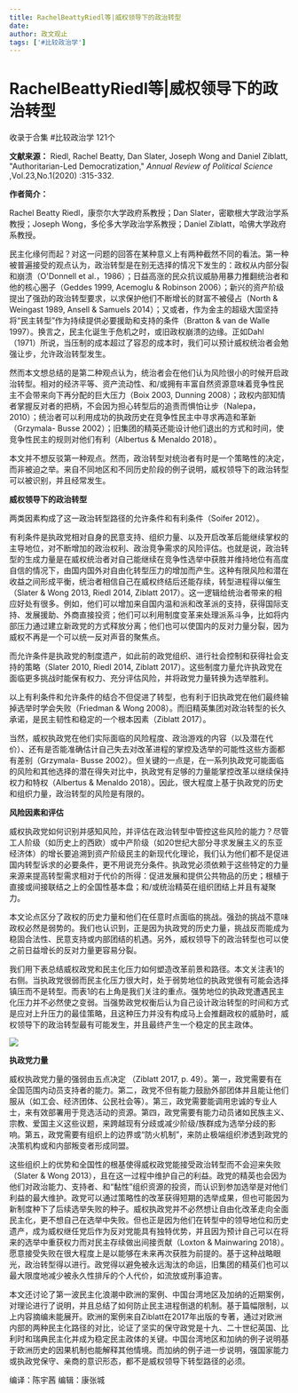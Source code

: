 ```yaml
---
title: RachelBeattyRiedl等|威权领导下的政治转型
date: 
author: 政文观止
tags: ['#比较政治学']
---
```

# RachelBeattyRiedl等|威权领导下的政治转型


收录于合集 #比较政治学 121个

**文献来源：** Riedl, Rachel Beatty, Dan Slater, Joseph Wong and Daniel Ziblatt,
"Authoritarian-Led Democratization," _Annual Review of Political Science_
,Vol.23,No.1(2020) :315-332.

  

 **作者简介：**  

Rachel Beatty Riedl，康奈尔大学政府系教授；Dan Slater，密歇根大学政治学系教授；Joseph
Wong，多伦多大学政治学系教授；Daniel Ziblatt，哈佛大学政府系教授。

  

  

民主化缘何而起？对这一问题的回答在某种意义上有两种截然不同的看法。第一种被普遍接受的观点认为，政治转型是在别无选择的情况下发生的：政权从内部分裂和崩溃（O'Donnell
et al.，1986）；日益高涨的民众抗议威胁用暴力推翻统治者和他的核心圈子（Geddes 1999, Acemoglu & Robinson
2006）；新兴的资产阶级提出了强劲的政治转型要求，以求保护他们不断增长的财富不被侵占（North & Weingast 1989, Ansell &
Samuels 2014）；又或者，作为金主的超级大国坚持将“民主转型”作为持续提供必要援助和支持的条件（Bratton & van de Walle
1997）。换言之，民主化诞生于危机之时，或旧政权崩溃的边缘。正如Dahl（1971）所说，当压制的成本超过了容忍的成本时，我们可以预计威权统治者会勉强让步，允许政治转型发生。

  

然而本文想总结的是第二种观点认为，统治者会在他们认为风险很小的时候开启政治转型。相对的经济平等、资产流动性、和/或拥有丰富自然资源意味着竞争性民主不会带来向下再分配的巨大压力（Boix
2003, Dunning
2008）；政权内部知情者掌握反对者的把柄，不会因为担心转型后的追责而惧怕让步（Nalepa，2010）；统治者可以利用成功的执政历史在竞争性民主中寻求再造和革新（Grzymala-
Busse 2002）；旧集团的精英还能设计他们退出的方式和时间，使竞争性民主的规则对他们有利（Albertus & Menaldo 2018）。

  

本文并不想反驳第一种观点。然而，政治转型对统治者有时是一个策略性的决定，而非被迫之举。来自不同地区和不同历史阶段的例子说明，威权领导下的政治转型可以被识别，并且经常发生。

  

 **威权领导下的政治转型**

两类因素构成了这一政治转型路径的允许条件和有利条件（Soifer 2012）。

  

有利条件是执政党相对自身的民意支持、组织力量、以及开启改革后能继续掌权的主导地位，对不断增加的政治权利、政治竞争需求的风险评估。也就是说，政治转型的生成力量是在威权统治者对自己能继续在竞争性选举中获胜并维持地位有高度自信的情况下，由国内国外对自由化转型压力的增加而产生。这种有限风险和潜在收益之间形成平衡，统治者相信自己在威权终结后还能存续，转型进程得以催生（Slater
& Wong 2013, Riedl 2014, Ziblatt
2017）。这一逻辑给统治者带来的相应好处有很多。例如，他们可以增加来自国内温和派和改革派的支持，获得国际支持、发展援助、外商直接投资；他们可以利用制度变革来处理派系斗争，比如将内部压力通过建立新政党的方式释放分离；他们也可以使国内的反对力量分裂，因为威权不再是一个可以统一反对声音的聚焦点。

  

而允许条件是执政党的制度遗产，如此前的政党组织、进行社会控制和获得社会支持的策略（Slater 2010, Riedl 2014, Ziblatt
2017）。这些制度力量允许执政党在面临更多挑战时能保有权力、充分评估风险，并将政党力量转换为选举胜利。

  

以上有利条件和允许条件的结合不但促进了转型，也有利于旧执政党在他们最终输掉选举时学会失败（Friedman & Wong
2008）。而旧精英集团对政治转型的长久承诺，是民主韧性和稳定的一个根本因素（Ziblatt 2017）。

  

当然，威权执政党在他们实际面临的风险程度、政治游戏的内容（以及潜在代价）、还有是否能准确估计自己失去对改革进程的掌控及选举的可能性这些方面都有差别（Grzymala-
Busse
2002）。但关键的一点是，在一系列执政党可能面临的风险和其他选择的潜在得失对比中，执政党有足够的力量能掌控改革以继续保持权力和特权（Albertus &
Menaldo 2018）。因此，很大程度上基于执政党的历史和组织力量，政治转型的风险是有限的。

**风险因素和评估**

威权执政党如何识别并感知风险，并评估在政治转型中管控这些风险的能力？尽管工人阶级（如历史上的西欧）或中产阶级（如20世纪大部分寻求发展主义的东亚经济体）的增长要追溯到资产阶级民主的新现代化理论，我们认为他们都不是促进国内转型诉求的必要条件，更不用说充分条件。执政党必须依赖于这些特定的力量来源来提高转型需求相对于代价的所得：促进发展和提供公共物品的历史；根植于直接或间接联结之上的全国性基本盘；和/或统治精英在组织团结上并且有凝聚力。

  

本文论点区分了政权的历史力量和他们在任意时点面临的挑战。强劲的挑战不意味政权必然是弱势的。我们也认识到，正是因为执政党的历史力量，挑战反而能成为稳固合法性、民意支持或内部团结的机遇。另外，威权领导下的政治转型也可以使之前日益增长的反对力量更容易分裂。

  

我们用下表总结威权政党和民主化压力如何塑造改革前景和路径。本文关注表1的右侧。当执政党很弱而民主化压力很大时，处于弱势地位的执政党很有可能会选择镇压而不是转型。而表1的右上角是我们关注的重点。强势地位的执政党遭遇民主化压力并不必然使之变弱。当强势政党权衡后认为自己设计政治转型的时间和方式是应对上升压力的最佳策略，且这种压力并没有构成马上会推翻政权的威胁时，威权领导下的政治转型最有可能发生，并且最终产生一个稳定的民主政体。

  

![](/images/29/2.png)  

  
  
  
  
  
  
  
  
  

**执政党力量**

威权执政党力量的强弱由五点决定 （Ziblatt 2017, p.
49）。第一，政党需要有在全国范围内动员支持者的能力。第二，政党不但有能力鼓励外部团体并且能让他们服从（如工会、经济团体、公民社会等）。第三，政党需要能调用忠诚的专业人士，来有效部署用于竞选活动的资源。第四，政党需要有能力动员诸如民族主义、宗教、爱国主义这些议题，来跨越现有分歧或减少阶级/族群成为选举分歧的影响。第五，政党需要有组织上的边界或“防火机制”，来防止极端组织渗透到政党的决策机构或和内部叛变者形成同盟。

  

这些组织上的优势和全国性的根基使得威权政党能接受政治转型而不会迎来失败（Slater & Wong
2013），且在这一过程中维护自己的利益。政党的精英也会因为他们对政治能力、支持者、和“黏性”组织资源的投资，而认识到参加选举是对他们利益的最大维护。政党可以通过策略性的改革获得短期的选举成果，但也可能因为新制度种下了后续选举失败的种子。威权执政党并不必然想让自由化改革走向全面民主化，更不想自己在选举中失败。但也正是因为他们在转型中的领导地位和历史遗产，成为威权继任党后作为反对党能具有独特优势，并且因为预计自己可以在将来的选举中重获权力而对民主存续做出间接贡献（Loxton
& Mainwaring
2018）。愿意接受失败在很大程度上是以能够在未来再次获胜为前提的。基于这种战略眼光，政治转型得以进行。政党得以避免被永远淘汰的命运，旧集团的精英们也可以最大限度地减少被永久性排斥的个人代价，如流放或刑事迫害。

  

本文还讨论了第一波民主化浪潮中欧洲的案例、中国台湾地区及加纳的近期案例，对理论进行了说明，并且总结了如何防止民主进程倒退的机制。基于篇幅限制，以上内容摘编未能展开。欧洲的案例来自Ziblatt在2017年出版的专著，通过对欧洲内部的两种民主化路径的对比，论证了坚实的保守政党是十九、二十世纪英国、比利时和瑞典民主化并成为稳定民主政体的关键。中国台湾地区和加纳的例子说明基于欧洲历史的因果机制也能解释其他情境。而加纳的例子进一步说明，强国家能力或执政党保守、亲商的意识形态，都不是威权领导下转型路径的必须。  

编译：陈宇茜 编辑：康张城  

